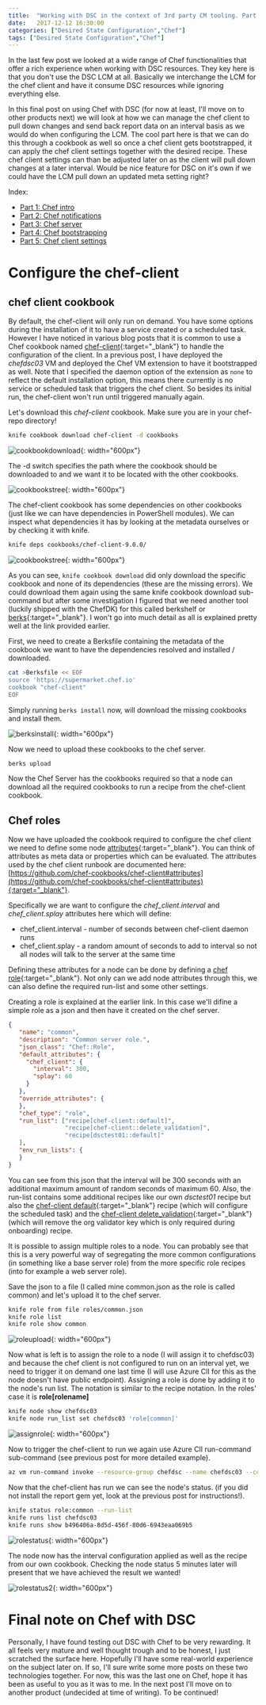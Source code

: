 ```yaml
---
title:  "Working with DSC in the context of 3rd party CM tooling. Part 5: Chef Client Settings"
date:   2017-12-12 16:30:00
categories: ["Desired State Configuration","Chef"]
tags: ["Desired State Configuration","Chef"]
---
```


In the last few post we looked at a wide range of Chef functionalities that offer a rich experience when working with DSC resources. They key here is that you don't use the DSC LCM at all. Basically we interchange the LCM for the chef client and have it consume DSC resources while ignoring everything else.

In this final post on using Chef with DSC (for now at least, I'll move on to other products next) we will look at how we can manage the chef client to pull down changes and send back report data on an interval basis as we would do when configuring the LCM. The cool part here is that we can do this through a cookbook as well so once a chef client gets bootstrapped, it can apply the chef client settings together with the desired recipe. These chef client settings can than be adjusted later on as the client will pull down changes at a later interval. Would be nice feature for DSC on it's own if we could have the LCM pull down an updated meta setting right?

Index:

* [Part 1: Chef intro](http://bgelens.nl/working-with-dsc-in-the-context-of-3rd-party-cm-tooling-part-1-chef-intro)
* [Part 2: Chef notifications](http://bgelens.nl/working-with-dsc-in-the-context-of-3rd-party-cm-tooling-part-2-chef-notifications/)
* [Part 3: Chef server](http://bgelens.nl/working-with-dsc-in-the-context-of-3rd-party-cm-tooling-part-3-chef-server/)
* [Part 4: Chef bootstrapping](http://bgelens.nl/working-with-dsc-in-the-context-of-3rd-party-cm-tooling-part-4-chef-bootstrap/)
* [Part 5: Chef client settings](http://bgelens.nl/working-with-dsc-in-the-context-of-3rd-party-cm-tooling-part-5-chef-clientsettings/)

# Configure the chef-client

## chef client cookbook

By default, the chef-client will only run on demand. You have some options during the installation of it to have a service created or a scheduled task. However I have noticed in various blog posts that it is common to use a Chef cookbook named [chef-client](https://supermarket.chef.io/cookbooks/chef-client){:target="_blank"} to handle the configuration of the client. In a previous post, I have deployed the *chefdsc03* VM and deployed the Chef VM extension to have it bootstrapped as well. Note that I specified the daemon option of the extension as ```none``` to reflect the default installation option, this means there currently is no service or scheduled task that triggers the chef client. So besides its initial run, the chef-client won't run until triggered manually again.

Let's download this *chef-client* cookbook. Make sure you are in your chef-repo directory!

```bash
knife cookbook download chef-client -d cookbooks
```

![cookbookdownload](/images/2017-11/cookbookdownload.png){: width="600px"}

The -d switch specifies the path where the cookbook should be downloaded to and we want it to be located with the other cookbooks.

![cookbookstree](/images/2017-11/cookbookstree.png){: width="600px"}

The chef-client cookbook has some dependencies on other cookbooks (just like we can have dependencies  in PowerShell modules). We can inspect what dependencies  it has by looking at the metadata ourselves or by checking it with knife.

```bash
knife deps cookbooks/chef-client-9.0.0/
```

![cookbookstree](/images/2017-11/knifedeps.png){: width="600px"}

As you can see, ```knife cookbook download``` did only download the specific cookbook and none of its dependencies (these are the missing errors). We could download them again using the same knife cookbook download sub-command but after some investigation I figured that we need another tool (luckily shipped with the ChefDK) for this called berkshelf or [berks](https://docs.chef.io/berkshelf.html){:target="_blank"}. I won't go into much detail as all is explained pretty well at the link provided earlier.

First, we need to create a Berksfile containing the metadata of the cookbook we want to have the dependencies resolved and installed / downloaded.

```bash
cat >Berksfile << EOF
source 'https://supermarket.chef.io'
cookbook "chef-client"
EOF
```

Simply running ```berks install``` now, will download the missing cookbooks and install them.

![berksinstall](/images/2017-11/berksinstall.png){: width="600px"}

Now we need to upload these cookbooks to the chef server.

```bash
berks upload
```

Now the Chef Server has the cookbooks required so that a node can download all the required cookbooks to run a recipe from the chef-client cookbook.

## Chef roles

Now we have uploaded the cookbook required to configure the chef client we need to define some node [attributes](https://docs.chef.io/attributes.html){:target="_blank"}. You can think of attributes as meta data or properties which can be evaluated. The attributes used by the chef client runbook are documented here: [https://github.com/chef-cookbooks/chef-client#attributes](https://github.com/chef-cookbooks/chef-client#attributes){:target="_blank"}.

Specifically we are want to configure the *chef_client.interval* and *chef_client.splay* attributes here which will define:

* chef_client.interval - number of seconds between chef-client daemon runs
* chef_client.splay - a random amount of seconds to add to interval so not all nodes will talk to the server at the same time

Defining these attributes for a node can be done by defining a [chef role](https://docs.chef.io/roles.html){:target="_blank"}. Not only can we add node attributes through this, we can also define the required run-list and some other settings.

Creating a role is explained at the earlier link. In this case we'll difine a simple role as a json and then have it created on the chef server.

```json
{
   "name": "common",
   "description": "Common server role.",
   "json_class": "Chef::Role",
   "default_attributes": {
     "chef_client": {
       "interval": 300,
       "splay": 60
     }
   },
   "override_attributes": {
   },
   "chef_type": "role",
   "run_list": ["recipe[chef-client::default]",
                "recipe[chef-client::delete_validation]",
                "recipe[dsctest01::default]"
   ],
   "env_run_lists": {
   }
}
```

You can see from this json that the interval will be 300 seconds with an additional maximum amount of random seconds of maximum 60. Also, the run-list contains some additional recipes like our own *dsctest01* recipe but also the [chef-client default](https://github.com/chef-cookbooks/chef-client#default){:target="_blank"} recipe (which will configure the scheduled task) and the [chef-client delete_validation](https://github.com/chef-cookbooks/chef-client#delete_validation){:target="_blank"} (which will remove the org validator key which is only required during onboarding) recipe.

It is possible to assign multiple roles to a node. You can probably see that this is a very powerful way of segregating the more common configurations (in something like a base server role) from the more specific role recipes (into for example a web server role).

Save the json to a file (I called mine common.json as the role is called common) and let's upload it to the chef server.

```bash
knife role from file roles/common.json
knife role list
knife role show common
```

![roleupload](/images/2017-11/roleupload.png){: width="600px"}

Now what is left is to assign the role to a node (I will assign it to chefdsc03) and because the chef client is not configured to run on an interval yet, we need to trigger it on demand one last time (I will use Azure ClI for this as the node doesn't have public endpoint). Assigning a role is done by adding it to the node's run list. The notation is similar to the recipe notation. In the roles' case it is **role[rolename]**

```bash
knife node show chefdsc03
knife node run_list set chefdsc03 'role[common]'
```

![assignrole](/images/2017-11/assignrole.png){: width="600px"}

Now to trigger the chef-client to run we again use Azure ClI run-command sub-command (see previous post for more detailed example).

```bash
az vm run-command invoke --resource-group chefdsc --name chefdsc03 --command-id RunPowerShellScript --scripts "chef-client"
```

Now that the chef-client has run we can see the node's status. (if you did not install the report gem yet, look at the previous post for instructions!).

```bash
knife status role:common --run-list
knife runs list chefdsc03
knife runs show b496406a-8d5d-456f-80d6-6943eaa069b5
```

![rolestatus](/images/2017-11/rolestatus.png){: width="600px"}

The node now has the interval configuration applied as well as the recipe from our own cookbook. Checking the node status 5 minutes later will present that we have achieved the result we wanted!

![rolestatus2](/images/2017-11/rolestatus2.png){: width="600px"}

# Final note on Chef with DSC

Personally, I have found testing out DSC with Chef to be very rewarding. It all feels very mature and well thought trough and to be honest, I just scratched the surface here. Hopefully I'll have some real-world experience on the subject later on. If so, I'll sure write some more posts on these two technologies together. For now, this was the last one on Chef, hope it has been as useful to you as it was to me. In the next post I'll move on to another product (undecided at time of writing). To be continued!
